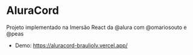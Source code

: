 # AluraCord
Projeto implementado na Imersão React da @alura com @omariosouto e @peas
* Demo: https://aluracord-brauliolv.vercel.app/
